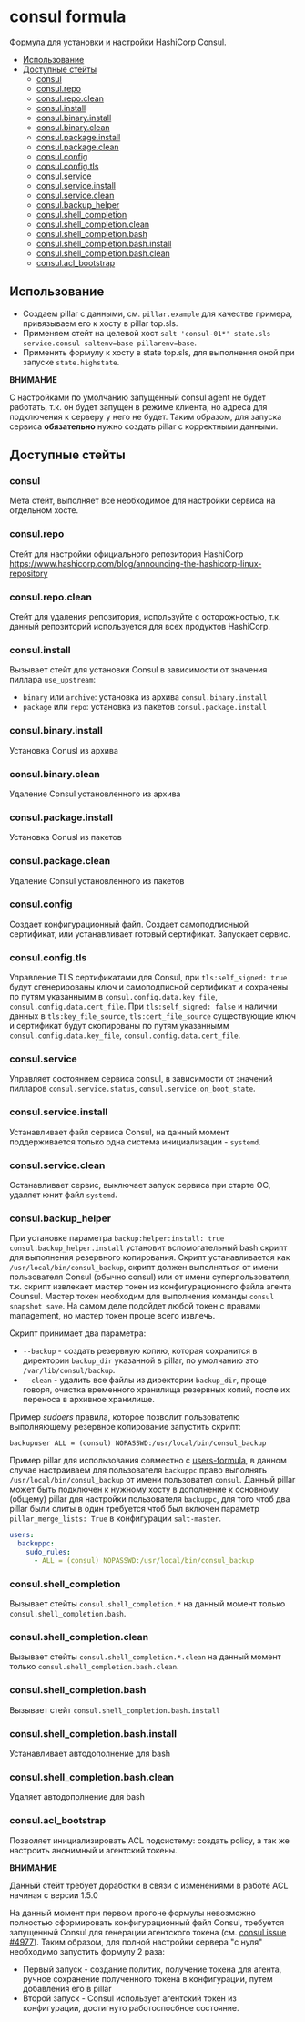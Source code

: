 <!-- omit in toc -->
# consul formula

Формула для установки и настройки HashiCorp Consul.

* [Использование](#использование)
* [Доступные стейты](#доступные-стейты)
  * [consul](#consul)
  * [consul.repo](#consulrepo)
  * [consul.repo.clean](#consulrepoclean)
  * [consul.install](#consulinstall)
  * [consul.binary.install](#consulbinaryinstall)
  * [consul.binary.clean](#consulbinaryclean)
  * [consul.package.install](#consulpackageinstall)
  * [consul.package.clean](#consulpackageclean)
  * [consul.config](#consulconfig)
  * [consul.config.tls](#consulconfigtls)
  * [consul.service](#consulservice)
  * [consul.service.install](#consulserviceinstall)
  * [consul.service.clean](#consulserviceclean)
  * [consul.backup_helper](#consulbackup_helper)
  * [consul.shell_completion](#consulshell_completion)
  * [consul.shell_completion.clean](#consulshell_completionclean)
  * [consul.shell_completion.bash](#consulshell_completionbash)
  * [consul.shell_completion.bash.install](#consulshell_completionbashinstall)
  * [consul.shell_completion.bash.clean](#consulshell_completionbashclean)
  * [consul.acl_bootstrap](#consulacl_bootstrap)

## Использование

* Создаем pillar с данными, см. `pillar.example` для качестве примера, привязываем его к хосту в pillar top.sls.
* Применяем стейт на целевой хост `salt 'consul-01*' state.sls service.consul saltenv=base pillarenv=base`.
* Применить формулу к хосту в state top.sls, для выполнения оной при запуске `state.highstate`.

__ВНИМАНИЕ__  

С настройками по умолчанию запущенный consul agent не будет работать, т.к. он будет запущен в режиме клиента, но адреса для подключения к серверу у него не будет. Таким образом, для запуска сервиса __обязательно__ нужно создать pillar с корректными данными.

## Доступные стейты

### consul

Мета стейт, выполняет все необходимое для настройки сервиса на отдельном хосте.

### consul.repo

Стейт для настройки официального репозитория HashiCorp <https://www.hashicorp.com/blog/announcing-the-hashicorp-linux-repository>

### consul.repo.clean

Стейт для удаления репозитория, используйте с осторожностью, т.к. данный репозиторий используется для всех продуктов HashiCorp.

### consul.install

Вызывает стейт для установки Consul в зависимости от значения пиллара `use_upstream`:

* `binary` или `archive`: установка из архива `consul.binary.install`
* `package` или `repo`: установка из пакетов `consul.package.install`

### consul.binary.install

Установка Conusl из архива

### consul.binary.clean

Удаление Consul установленного из архива

### consul.package.install

Установка Conusl из пакетов

### consul.package.clean

Удаление Consul установленного из пакетов

### consul.config

Создает конфигурационный файл. Создает самоподписныой сертификат, или устанавливает готовый сертификат. Запускает сервис.

### consul.config.tls

Управление TLS сертификатами для Consul, при `tls:self_signed: true` будут сгенерированы ключ и самоподписной сертификат и сохранены по путям указаннымм в `consul.config.data.key_file`, `consul.config.data.cert_file`. При `tls:self_signed: false` и наличии данных в `tls:key_file_source`, `tls:cert_file_source` существующие ключ и сертификат будут скопированы по путям указаннымм `consul.config.data.key_file`, `consul.config.data.cert_file`.

### consul.service

Управляет состоянием сервиса consul, в зависимости от значений пилларов `consul.service.status`, `consul.service.on_boot_state`.

### consul.service.install

Устанавливает файл сервиса Consul, на данный момент поддерживается только одна система инициализации - `systemd`.

### consul.service.clean

Останавливает сервис, выключает запуск сервиса при старте ОС, удаляет юнит файл `systemd`.

### consul.backup_helper

При установке параметра `backup:helper:install: true` `consul.backup_helper.install` установит вспомогательный bash скрипт для выполнения резервного копирования. Скрипт устанавливается как `/usr/local/bin/consul_backup`, скрипт должен выполняться от имени пользователя Consul (обычно consul) или от имени суперпользователя, т.к. скрипт извлекает мастер токен из конфигурационного файла агента Counsul. Мастер токен необходим для выполнения команды `consul snapshot save`. На самом деле подойдет любой токен с правами management, но мастер токен проще всего извлечь.

Скрипт принимает два параметра:

* `--backup` - создать резервную копию, которая сохранится в директории `backup_dir` указанной в pillar, по умолчанию это `/var/lib/consul/backup`.
* `--clean` - удалить все файлы из директории `backup_dir`, проще говоря, очистка временного хранилища резервных копий, после их переноса в архивное хранилище.

Пример _sudoers_ правила, которое позволит пользователю выполняющему резервное копирование запустить скрипт:

```
backupuser ALL = (consul) NOPASSWD:/usr/local/bin/consul_backup
```

Пример pillar для использования совместно с [users-formula](https://github.com/saltstack-formulas/users-formula), в данном случае настраиваем для пользователя `backuppc` право выполнять `/usr/local/bin/consul_backup` от имени пользовател `consul`. Данный pillar может быть подключен к нужному хосту в дополнение к основному (общему) pillar для настройки пользователя `backuppc`, для того чтоб два pillar были слиты в один требуется чтоб был включен параметр `pillar_merge_lists: True` в конфигурации `salt-master`.

```yaml
users:
  backuppc:
    sudo_rules:
      - ALL = (consul) NOPASSWD:/usr/local/bin/consul_backup
```

### consul.shell_completion

Вызывает стейты `consul.shell_completion.*` на данный момент только `consul.shell_completion.bash`.

### consul.shell_completion.clean

Вызывает стейты `consul.shell_completion.*.clean` на данный момент только `consul.shell_completion.bash.clean`.

### consul.shell_completion.bash

Вызывает стейт `consul.shell_completion.bash.install`

### consul.shell_completion.bash.install

Устанавливает автодополнение для bash

### consul.shell_completion.bash.clean

Удаляет автодополнение для bash

### consul.acl_bootstrap

Позволяет инициализировать ACL подсистему: создать policy, а так же настроить анонимный и агентский токены.

__ВНИМАНИЕ__  

Данный стейт требует доработки в связи с изменениями в работе ACL начиная с версии 1.5.0

На данный момент при первом прогоне формулы невозможно полностью сформировать конфигурационный файл Consul, требуется запущенный Consul для генерации агентского токена (см. [consul issue #4977](https://github.com/hashicorp/consul/issues/4977)). Таким образом, для полной настройки сервера "с нуля" необходимо запустить формулу 2 раза:

* Первый запуск - создание политик, получение токена для агента, ручное сохранение полученного токена в конфигурации, путем добавления его в pillar
* Второй запуск - Consul использует агентский токен из конфигурации, достигнуто работоспосбное состояние.
